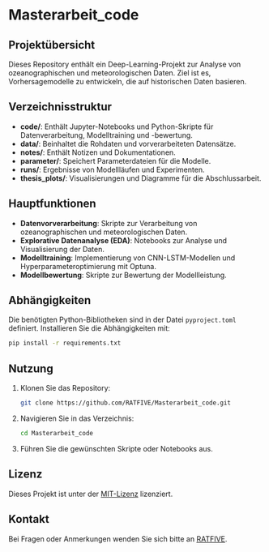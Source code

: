 # Masterarbeit_code

## Projektübersicht
Dieses Repository enthält ein Deep-Learning-Projekt zur Analyse von ozeanographischen und meteorologischen Daten. Ziel ist es, Vorhersagemodelle zu entwickeln, die auf historischen Daten basieren.

## Verzeichnisstruktur
- **code/**: Enthält Jupyter-Notebooks und Python-Skripte für Datenverarbeitung, Modelltraining und -bewertung.
- **data/**: Beinhaltet die Rohdaten und vorverarbeiteten Datensätze.
- **notes/**: Enthält Notizen und Dokumentationen.
- **parameter/**: Speichert Parameterdateien für die Modelle.
- **runs/**: Ergebnisse von Modellläufen und Experimenten.
- **thesis_plots/**: Visualisierungen und Diagramme für die Abschlussarbeit.

## Hauptfunktionen
- **Datenvorverarbeitung**: Skripte zur Verarbeitung von ozeanographischen und meteorologischen Daten.
- **Explorative Datenanalyse (EDA)**: Notebooks zur Analyse und Visualisierung der Daten.
- **Modelltraining**: Implementierung von CNN-LSTM-Modellen und Hyperparameteroptimierung mit Optuna.
- **Modellbewertung**: Skripte zur Bewertung der Modellleistung.

## Abhängigkeiten
Die benötigten Python-Bibliotheken sind in der Datei `pyproject.toml` definiert. Installieren Sie die Abhängigkeiten mit:
```bash
pip install -r requirements.txt
```

## Nutzung
1. Klonen Sie das Repository:
   ```bash
   git clone https://github.com/RATFIVE/Masterarbeit_code.git
   ```
2. Navigieren Sie in das Verzeichnis:
   ```bash
   cd Masterarbeit_code
   ```
3. Führen Sie die gewünschten Skripte oder Notebooks aus.

## Lizenz
Dieses Projekt ist unter der [MIT-Lizenz](LICENSE) lizenziert.

## Kontakt
Bei Fragen oder Anmerkungen wenden Sie sich bitte an [RATFIVE](https://github.com/RATFIVE).